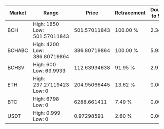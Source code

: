 | Market | Range | Price| Retracement | Doubles to 50% |
| --- | --- | --- | --- | --- |
| BCH | High: 1850<br />Low: 501.57011843 | 501.57011843 | 100.00 % | 2.34 |
| BCHABC | High: 4200<br />Low: 386.80719864 | 386.80719864 | 100.00 % | 5.93 |
| BCHSV | High: 600<br />Low: 69.9933 | 112.63934638 | 91.95 % | 2.97 |
| ETH | High: 237.27119423<br />Low: 0 | 204.95066445 | 13.62 % | 0.00 |
| BTC | High: 6798<br />Low: 0 | 6288.661411 | 7.49 % | 0.00 |
| USDT | High: 0.999<br />Low: 0 | 0.97298591 | 2.60 % | 0.00 |
